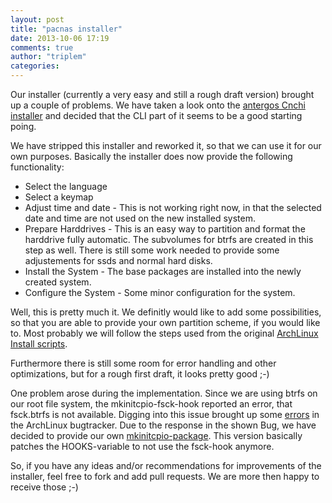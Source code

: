 ```yaml
---
layout: post
title: "pacnas installer"
date: 2013-10-06 17:19
comments: true
author: "triplem"
categories:
---
```


Our installer (currently a very easy and still a rough draft version) brought up
a couple of problems. We have taken a look onto the [antergos Cnchi installer](https://github.com/Antergos/Cnchi)
and decided that the CLI part of it seems to be a good starting poing.
<!-- more -->

We have stripped this installer and reworked it, so that we can use it for our own
purposes. Basically the installer does now provide the following functionality:

* Select the language
* Select a keymap
* Adjust time and date - This is not working right now, in that the selected
date and time are not used on the new installed system.
* Prepare Harddrives - This is an easy way to partition and format the harddrive
fully automatic. The subvolumes for btrfs are created in this step as well. There
is still some work needed to provide some adjustements for ssds and normal hard disks.
* Install the System - The base packages are installed into the newly created system.
* Configure the System - Some minor configuration for the system.

Well, this is pretty much it. We definitly would like to add some possibilities, so
that you are able to provide your own partition scheme, if you would like to. Most
probably we will follow the steps used from the original
[ArchLinux Install scripts](https://wiki.archlinux.org/index.php/Installation_Guide).

Furthermore there is still some room for error handling and other optimizations, but
for a rough first draft, it looks pretty good ;-)

One problem arose during the implementation. Since we are using btrfs on our root
file system, the mkinitcpio-fsck-hook reported an error, that fsck.btrfs is not
available. Digging into this issue brought up some [errors](https://bugs.archlinux.org/task/37203)
in the ArchLinux bugtracker. Due to the response in the shown Bug, we have decided
to provide our own [mkinitcpio-package](https://github.com/pacNAS/pkgbuilds/tree/master/core/mkinitcpio).
This version basically patches the HOOKS-variable to not use the fsck-hook anymore.

So, if you have any ideas and/or recommendations for improvements of the installer,
feel free to fork and add pull requests. We are more then happy to receive those ;-)
